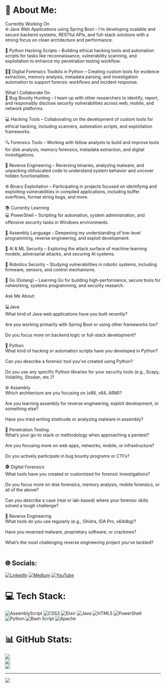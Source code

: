 # 💫 About Me:
Currently Working On<br>🌐 Java Web Applications using Spring Boot – I'm developing scalable and secure backend systems, RESTful APIs, and full-stack solutions with a strong focus on clean architecture and performance.<br><br>🐍 Python Hacking Scripts – Building ethical hacking tools and automation scripts for tasks like reconnaissance, vulnerability scanning, and exploitation to enhance my penetration testing workflow.<br><br>🕵️‍♂️ Digital Forensics Toolkits in Python – Creating custom tools for evidence extraction, memory analysis, metadata parsing, and investigation automation to support forensic workflows and incident response.    <br><br>What I Collaborate On<br>🐞 Bug Bounty Hunting – I team up with other researchers to identify, report, and responsibly disclose security vulnerabilities across web, mobile, and network platforms.<br><br>💻 Hacking Tools – Collaborating on the development of custom tools for ethical hacking, including scanners, automation scripts, and exploitation frameworks.<br><br>🔍 Forensics Tools – Working with fellow analysts to build and improve tools for disk analysis, memory forensics, metadata extraction, and digital investigations.<br><br>🧠 Reverse Engineering – Reversing binaries, analyzing malware, and unpacking obfuscated code to understand system behavior and uncover hidden functionalities.<br><br>⚙️ Binary Exploitation – Participating in projects focused on identifying and exploiting vulnerabilities in compiled applications, including buffer overflows, format string bugs, and more.<br><br>📚 Currently Learning<br>💻 PowerShell – Scripting for automation, system administration, and offensive security tasks in Windows environments.<br><br>🧬 Assembly Language – Deepening my understanding of low-level programming, reverse engineering, and exploit development.<br><br>🤖 AI & ML Security – Exploring the attack surface of machine learning models, adversarial attacks, and securing AI systems.<br><br>🦾 Robotics Security – Studying vulnerabilities in robotic systems, including firmware, sensors, and control mechanisms.<br><br>🚀 Go (Golang) – Learning Go for building high-performance, secure tools for networking, systems programming, and security research.<br><br>Ask Me About:<br><br>💻Java<br>What kind of Java web applications have you built recently?<br><br>Are you working primarily with Spring Boot or using other frameworks too?<br><br>Do you focus more on backend logic or full-stack development?<br><br>🐍 Python<br>What kind of hacking or automation scripts have you developed in Python?<br><br>Can you describe a forensic tool you’ve created using Python?<br><br>Do you use any specific Python libraries for your security tools (e.g., Scapy, Volatility, Shodan, etc.)?<br><br>⚙️ Assembly<br>Which architecture are you focusing on (x86, x64, ARM)?<br><br>Are you learning assembly for reverse engineering, exploit development, or something else?<br><br>Have you tried writing shellcode or analyzing malware in assembly?<br><br>🔐 Penetration Testing<br>What’s your go-to stack or methodology when approaching a pentest?<br><br>Are you focusing more on web apps, networks, mobile, or infrastructure?<br><br>Do you actively participate in bug bounty programs or CTFs?<br><br>🕵️ Digital Forensics<br>What tools have you created or customized for forensic investigations?<br><br>Do you focus more on disk forensics, memory analysis, mobile forensics, or all of the above?<br><br>Can you describe a case (real or lab-based) where your forensic skills solved a tough challenge?<br><br>🔄 Reverse Engineering<br>What tools do you use regularly (e.g., Ghidra, IDA Pro, x64dbg)?<br><br>Have you reversed malware, proprietary software, or crackmes?<br><br>What’s the most challenging reverse engineering project you’ve tackled?<br><br>


## 🌐 Socials:
[![LinkedIn](https://img.shields.io/badge/LinkedIn-%230077B5.svg?logo=linkedin&logoColor=white)](https://linkedin.com/in/https://www.linkedin.com/in/feliz-melvin-chitechi-27964517b/) [![Medium](https://img.shields.io/badge/Medium-12100E?logo=medium&logoColor=white)](https://medium.com/@https://medium.com/@felixmelvinchitechi) [![YouTube](https://img.shields.io/badge/YouTube-%23FF0000.svg?logo=YouTube&logoColor=white)](https://youtube.com/@https://www.youtube.com/@ChitechiXploit) 

# 💻 Tech Stack:
![AssemblyScript](https://img.shields.io/badge/assembly%20script-%23000000.svg?style=for-the-badge&logo=assemblyscript&logoColor=white) ![CSS3](https://img.shields.io/badge/css3-%231572B6.svg?style=for-the-badge&logo=css3&logoColor=white) ![Elixir](https://img.shields.io/badge/elixir-%234B275F.svg?style=for-the-badge&logo=elixir&logoColor=white) ![Java](https://img.shields.io/badge/java-%23ED8B00.svg?style=for-the-badge&logo=openjdk&logoColor=white) ![HTML5](https://img.shields.io/badge/html5-%23E34F26.svg?style=for-the-badge&logo=html5&logoColor=white) ![PowerShell](https://img.shields.io/badge/PowerShell-%235391FE.svg?style=for-the-badge&logo=powershell&logoColor=white) ![Python](https://img.shields.io/badge/python-3670A0?style=for-the-badge&logo=python&logoColor=ffdd54) ![Bash Script](https://img.shields.io/badge/bash_script-%23121011.svg?style=for-the-badge&logo=gnu-bash&logoColor=white) ![Apache](https://img.shields.io/badge/apache-%23D42029.svg?style=for-the-badge&logo=apache&logoColor=white)
# 📊 GitHub Stats:
![](https://github-readme-stats.vercel.app/api?username=FelixMelvinChitechi&theme=dark&hide_border=false&include_all_commits=false&count_private=false)<br/>
![](https://nirzak-streak-stats.vercel.app/?user=FelixMelvinChitechi&theme=dark&hide_border=false)<br/>
![](https://github-readme-stats.vercel.app/api/top-langs/?username=FelixMelvinChitechi&theme=dark&hide_border=false&include_all_commits=false&count_private=false&layout=compact)

---
[![](https://visitcount.itsvg.in/api?id=FelixMelvinChitechi&icon=0&color=0)](https://visitcount.itsvg.in)

<!-- Proudly created with GPRM ( https://gprm.itsvg.in ) -->
